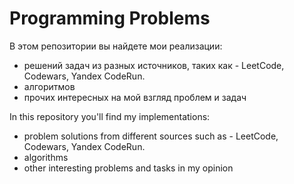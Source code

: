 # Programming Problems

В этом репозитории вы найдете мои реализации:
- решений задач из разных источников, таких как - LeetCode, Codewars, Yandex CodeRun.
- алгоритмов
- прочих интересных на мой взгляд проблем и задач

In this repository you'll find my implementations:
- problem solutions from different sources such as - LeetCode, Codewars, Yandex CodeRun.
- algorithms
- other interesting problems and tasks in my opinion

